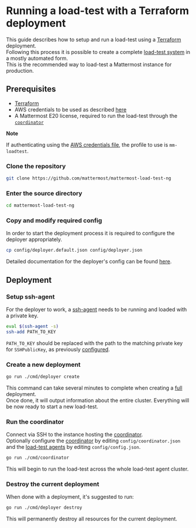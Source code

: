 # Running a load-test with a Terraform deployment

This guide describes how to setup and run a load-test using a [Terraform](https://www.terraform.io/intro/index.html) deployment.  
Following this process it is possible to create a complete [load-test system](loadtest_system.md) in a mostly automated form.  
This is the recommended way to load-test a Mattermost instance for production.

## Prerequisites

- [Terraform](https://learn.hashicorp.com/terraform/getting-started/install)
- AWS credentials to be used as described [here](https://www.terraform.io/docs/providers/aws/index.html#authentication)
- A Mattermost E20 license, required to run the load-test through the [`coordinator`](coordinator.md)

**Note**

If authenticating using the [AWS credentials file](https://www.terraform.io/docs/providers/aws/index.html#shared-credentials-file), the profile to use is `mm-loadtest`.

### Clone the repository

```sh
git clone https://github.com/mattermost/mattermost-load-test-ng
```

### Enter the source directory

```sh
cd mattermost-load-test-ng
```

### Copy and modify required config

In order to start the deployment process it is required to configure the deployer appropriately.

```sh
cp config/deployer.default.json config/deployer.json
```

Detailed documentation for the deployer's config can be found [here](deployer_config.md).

## Deployment

### Setup ssh-agent

For the deployer to work, a [ssh-agent](https://linux.die.net/man/1/ssh-agent) needs to be running and loaded with a private key.

```sh
eval $(ssh-agent -s)
ssh-add PATH_TO_KEY
```

`PATH_TO_KEY` should be replaced with the path to the matching private key for `SSHPublicKey`, as previously [configured](deployer_config.md).

### Create a new deployment

```sh
go run ./cmd/deployer create
```

This command can take several minutes to complete when creating a [full](loadtest_system.md) deployment.  
Once done, it will output information about the entire cluster. Everything will be now ready to start a new load-test.

### Run the coordinator

Connect via SSH to the instance hosting the [coordinator](coordinator.md).  
Optionally configure the [coordinator](coordinator_config.md) by editing `config/coordinator.json` and the [load-test agents](loadtest_config.md) by editing `config/config.json`.

```sh
go run ./cmd/coordinator
```

This will begin to run the load-test across the whole load-test agent cluster.

### Destroy the current deployment

When done with a deployment, it's suggested to run:

```sh
go run ./cmd/deployer destroy
```

This will permanently destroy all resources for the current deployment.
